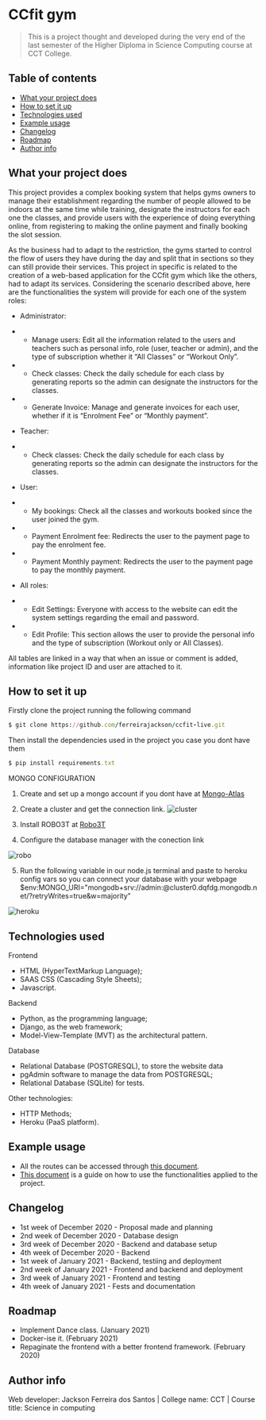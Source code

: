 
# CCfit gym
> This is a project thought and developed during the very end of the last semester of the Higher Diploma in Science Computing course at CCT College.

## Table of contents
* [What your project does](#what-your-project-does)
* [How to set it up](#How-to-set-it-up)
* [Technologies used](#technologies-used)
* [Example usage](#example-usage)
* [Changelog](#changelog)
* [Roadmap](#roadmap)
* [Author info](#author-info)

## What your project does
This project provides a complex booking system that helps gyms owners to manage their establishment regarding the number of people allowed to be indoors at the same time while training, designate the instructors for each one the classes, and provide users with the experience of doing everything online, from registering to making the online payment and finally booking the slot session.

As the business had to adapt to the restriction, the gyms started to control the flow of users they have during the day and split that in sections so they can still provide their services. This project in specific is related to the creation of a web-based application for the CCfit gym which like the others, had to adapt its services.
Considering the scenario described above, here are the functionalities the system will provide for each one of the system roles:

* Administrator:
* * Manage users: Edit all the information related to the users and teachers such as personal info, role (user, teacher or admin), and the type of subscription whether it “All Classes” or “Workout Only”.
* * Check classes: Check the daily schedule for each class by generating reports so the admin can designate the instructors for the classes.
* * Generate Invoice: Manage and generate invoices for each user, whether if it is “Enrolment Fee” or “Monthly payment”. 

* Teacher:
* * Check classes: Check the daily schedule for each class by generating reports so the admin can designate the instructors for the classes.

* User:
* * My bookings: Check all the classes and workouts booked since the user joined the gym.
* * Payment Enrolment fee: Redirects the user to the payment page to pay the enrolment fee.
* * Payment Monthly payment: Redirects the user to the payment page to pay the monthly payment.

* All roles:
* * Edit Settings: Everyone with access to the website can edit the system settings regarding the email and password.
* * Edit Profile: This section allows the user to provide the personal info and the type of subscription (Workout only or All Classes).

All tables are linked in a way that when an issue or comment is added, information like project ID and user are attached to it.

## How to set it up
Firstly clone the project running the following command
```ruby
$ git clone https://github.com/ferreirajackson/ccfit-live.git
```

Then install the dependencies used in the project you case you dont have them
```ruby
$ pip install requirements.txt
```
MONGO CONFIGURATION
1. Create and set up a mongo account if you dont have at [Mongo-Atlas](https://www.mongodb.com/cloud/atlas)


2. Create a cluster and get the connection link.
![cluster](./instructions/cluster.png)

3. Install ROBO3T at [Robo3T](https://robomongo.org/)

4. Configure the database manager with the conection link

![robo](./instructions/robo.png)

5. Run the following variable in our node.js terminal and paste to heroku config vars so you can connect your database with your webpage
$env:MONGO_URI="mongodb+srv://admin:<password>@cluster0.dqfdg.mongodb.net/<dbname>?retryWrites=true&w=majority"
  
![heroku](./instructions/heroku.png)

## Technologies used
Frontend
* HTML (HyperTextMarkup Language);
* SAAS CSS (Cascading Style Sheets);
* Javascript.

Backend
* Python, as the programming language;
* Django, as the web framework;
* Model-View-Template (MVT) as the architectural pattern.

Database
* Relational Database (POSTGRESQL), to store the website data
* pgAdmin software to manage the data from POSTGRESQL;
* Relational Database (SQLite) for tests.

Other technologies:
* HTTP Methods;
* Heroku (PaaS platform).


## Example usage
* All the routes can be accessed through [this document](./instructions/REQUESTS_URL.docx).
* [This document](./instructions/USAGE_URL.docx) is a guide on how to use the functionalities applied to the project. 

## Changelog
* 1st week of December 2020 - Proposal made and planning
* 2nd week of December 2020 - Database design
* 3rd week of December 2020 - Backend and database setup
* 4th week of December 2020 - Backend
* 1st week of January 2021 - Backend, testiing and deployment
* 2nd week of January 2021 - Frontend and backend and deployment
* 3rd week of January 2021 - Frontend and testing
* 4th week of January 2021 - Fests and documentation


## Roadmap
* Implement Dance class. (January 2021)
* Docker-ise it. (February 2021)
* Repaginate the frontend with a better frontend framework. (February 2020)

## Author info
Web developer: Jackson Ferreira dos Santos | 
College name: CCT | 
Course title: Science in computing


